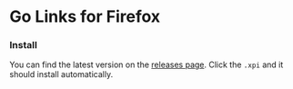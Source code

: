# Go Links for Firefox


### Install
You can find the latest version on the [releases page](https://github.com/ohardt-cash/firefox-go-links/releases).
Click the `.xpi` and it should install automatically.
